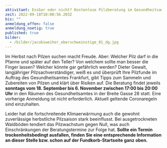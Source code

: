 ```yaml
---
aktivitaet: Essbar oder nicht? Kostenlose Pilzberatung im Gesundheitsamt Frankfurt
zeit: 2022-09-18T10:00:56.203Z
bis: ""
anmeldung_offen: false
anmeldung_noetig: true
published: true
bilder:
  - /bilder/jacobiweiher_oberschweinstige_01_dg.jpg
---
```

Im Herbst nach Pilzen suchen macht Freude. Aber: Welcher Pilz darf in die Pfanne und später auf den Teller? Von welchem sollte man besser die Finger lassen? Welcher könnte gar gefährlich werden? Dieter Gewalt, langjähriger Pilzsachverständiger, weiß es und überprüft Ihre Pilzfunde im Auftrag des Gesundheitsamtes Frankfurt, gibt Tipps zum Sammeln und Zubereiten von Pilzen und klärt über Risiken auf. Die Beratung findet jeweils **sonntags vom 18. September bis 6. November zwischen 17:00 bis 20:00 Uhr** in den Räumen des Gesundheitsamtes in der Breite Gasse 28 statt. Eine vorherige Anmeldung ist nicht erforderlich. Aktuell geltende Coronaregeln sind einzuhalten.

Leider hat die fortschreitende Klimaerwärmung auch die gewohnt zuverlässige herbstliche Pilzsaison stark beeinflusst. Bei ausgetrockneten Waldböden tendiert das Pilzwachstum gegen Null, was auch Einschränkungen der Beratungstermine zur Folge hat. **Sollte ein Termin trockenheitsbedingt ausfallen, finden Sie eine entsprechende Information an dieser Stelle bzw. schon auf der Fundkorb-Startseite ganz oben.**

